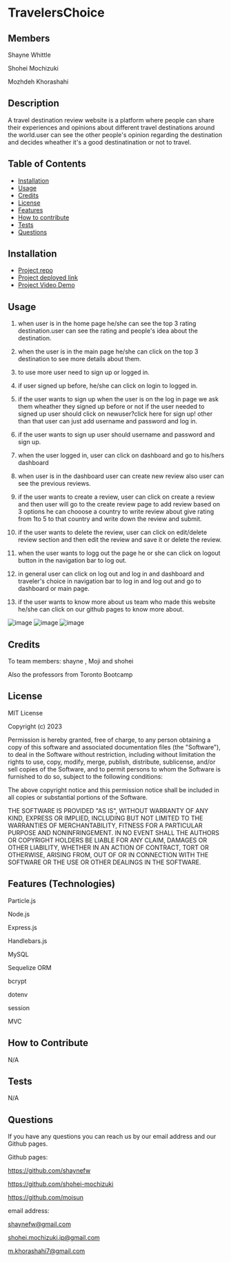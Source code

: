 # TravelersChoice

## Members

Shayne Whittle

Shohei Mochizuki

Mozhdeh Khorashahi

## Description

A travel destination review website is a platform where people can share their experiences and opinions about different travel destinations around the world.user can see the other people's opinion regarding the destination and decides wheather it's a good destinatination or not to travel.

## Table of Contents

- [Installation](#installation)
- [Usage](#usage)
- [Credits](#credits)
- [License](#license)
- [Features](#feature)
- [How to contribute](#Howtocontribute)
- [Tests](#tests)
- [Questions](#questions)

## Installation

- [Project repo](https://github.com/shaynefw/TravelersChoice)
- [Project deployed link](https://travelerschoice.herokuapp.com/)
- [Project Video Demo]()

## Usage

1. when user is in the home page he/she can see the top 3 rating destination.user can see the rating and people's idea about the destination.

2. when the user is in the main page he/she can click on the top 3 destination to see more details about them.

3. to use more user need to sign up or logged in.

4. if user signed up before, he/she can click on login to logged in.

5. if the user wants to sign up when the user is on the log in page we ask them wheather they signed up before or not if the user needed to signed up user should click on newuser?click here for sign up! other than that user can just add username and password and log in.

6. if the user wants to sign up user should username and password and sign up.

7. when the user logged in, user can click on dashboard and go to his/hers dashboard
8. when user is in the dashboard user can create new review also user can see the previous reviews.

9. if the user wants to create a review, user can click on create a review and then user will go to the create review page to add review based on 3 options he can chooose a country to write review about give rating from 1to 5 to that country and write down the review and submit.

10. if the user wants to delete the review, user can click on edit/delete review section and then edit the review and save it or delete the review.

11. when the user wants to logg out the page he or she can click on logout button in the navigation bar to log out. 

12. in general user can click on log out and log in and dashboard and traveler's choice in navigation bar to log in and log out and go to dashboard or main page.

13. if the user wants to know more about us team who made this website he/she can click on our github pages to know more about.

![image](https://user-images.githubusercontent.com/121307266/222857958-326db6ce-95ca-40a3-9bed-c75d1123cf40.png)
![image](https://user-images.githubusercontent.com/121307266/222858253-e4de7030-cc2a-4373-8030-5fc868545526.png)
![image](https://user-images.githubusercontent.com/121307266/222858270-4568c289-0e35-457f-ab70-c34e76c0c4d6.png)

## Credits

To team members: shayne , Moji and shohei

Also the professors from Toronto Bootcamp

## License

MIT License

Copyright (c) 2023

Permission is hereby granted, free of charge, to any person obtaining a copy
of this software and associated documentation files (the "Software"), to deal
in the Software without restriction, including without limitation the rights
to use, copy, modify, merge, publish, distribute, sublicense, and/or sell
copies of the Software, and to permit persons to whom the Software is
furnished to do so, subject to the following conditions:

The above copyright notice and this permission notice shall be included in all
copies or substantial portions of the Software.

THE SOFTWARE IS PROVIDED "AS IS", WITHOUT WARRANTY OF ANY KIND, EXPRESS OR
IMPLIED, INCLUDING BUT NOT LIMITED TO THE WARRANTIES OF MERCHANTABILITY,
FITNESS FOR A PARTICULAR PURPOSE AND NONINFRINGEMENT. IN NO EVENT SHALL THE
AUTHORS OR COPYRIGHT HOLDERS BE LIABLE FOR ANY CLAIM, DAMAGES OR OTHER
LIABILITY, WHETHER IN AN ACTION OF CONTRACT, TORT OR OTHERWISE, ARISING FROM,
OUT OF OR IN CONNECTION WITH THE SOFTWARE OR THE USE OR OTHER DEALINGS IN THE
SOFTWARE.

## Features (Technologies)

Particle.js

Node.js

Express.js

Handlebars.js

MySQL

Sequelize ORM

bcrypt

dotenv

session

MVC

## How to Contribute

N/A

## Tests

N/A

## Questions

If you have any questions you can reach us by our email address and our Github pages.

Github pages:

https://github.com/shaynefw

https://github.com/shohei-mochizuki

https://github.com/mojsun

email address:

shaynefw@gmail.com

shohei.mochizuki.jp@gmail.com

m.khorashahi7@gmail.com
